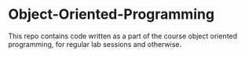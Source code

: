 # Object-Oriented-Programming
This repo contains code written as a part of the course object oriented programming, for regular lab sessions and otherwise.
